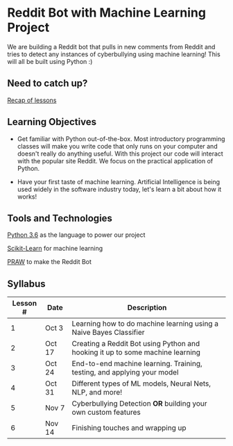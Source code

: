 # Reddit Bot with Machine Learning Project
We are building a Reddit bot that pulls in new comments from Reddit and tries to detect any instances of cyberbullying using machine learning! This will all be built using Python :)

## Need to catch up?
[Recap of lessons](https://dynalist.io/d/WZCbxjXQUOw0CD0NYiGQjtF_)

## Learning Objectives

- Get familiar with Python out-of-the-box. Most introductory programming classes will make you write code that only runs on your computer and doesn't really do anything useful. With this project our code will interact with the popular site Reddit. We focus on the practical application of Python.

- Have your first taste of machine learning. Artificial Intelligence is being used widely in the software industry today, let's learn a bit about how it works!

## Tools and Technologies

[Python 3.6](https://www.python.org/downloads/release/python-366/) as the language to power our project

[Scikit-Learn](http://scikit-learn.org/stable/) for machine learning

[PRAW](https://praw.readthedocs.io/en/latest/) to make the Reddit Bot

## Syllabus

Lesson # | Date | Description
--|--|--
1 | Oct 3 | Learning how to do machine learning using a Naive Bayes Classifier
2 | Oct 17 | Creating a Reddit Bot using Python and hooking it up to some machine learning
3 | Oct 24 | End-to-end machine learning. Training, testing, and applying your model
4 | Oct 31 | Different types of ML models, Neural Nets, NLP, and more!
5 | Nov 7 | Cyberbullying Detection **OR** building your own custom features
6 | Nov 14 | Finishing touches and wrapping up
